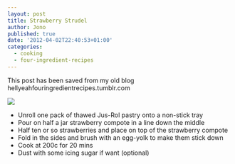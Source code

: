 ```yaml
---
layout: post
title: Strawberry Strudel
author: Jono
published: true
date: '2012-04-02T22:40:53+01:00'
categories:
  - cooking
  - four-ingredient-recipes
---
```

  <p>This post has been saved from my old blog hellyeahfouringredientrecipes.tumblr.com</p>
<p><img src="http://ellis.scot/uploads/2012/04/02/strawberry-strudel.jpg"/></p>
<ul><li>Unroll one pack of thawed Jus-Rol pastry onto a non-stick tray</li>
<li>Pour on half a jar strawberry compote in a line down the middle</li>
<li>Half ten or so strawberries and place on top of the strawberry compote</li>
<li>Fold in the sides and brush with an egg-yolk to make them stick down</li>
<li>Cook at 200c for 20 mins</li>
<li>Dust with some icing sugar if want (optional)</li>
</ul>
